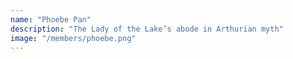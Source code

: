 ```yaml
---
name: "Phoebe Pan"
description: "The Lady of the Lake’s abode in Arthurian myth"
image: "/members/phoebe.png"
---
```

